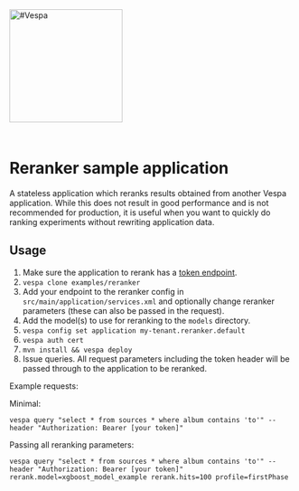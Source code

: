 <!-- Copyright Vespa.ai. Licensed under the terms of the Apache 2.0 license. See LICENSE in the project root. -->

<picture>
  <source media="(prefers-color-scheme: dark)" srcset="https://assets.vespa.ai/logos/Vespa-logo-green-RGB.svg">
  <source media="(prefers-color-scheme: light)" srcset="https://assets.vespa.ai/logos/Vespa-logo-dark-RGB.svg">
  <img alt="#Vespa" width="200" src="https://assets.vespa.ai/logos/Vespa-logo-dark-RGB.svg" style="margin-bottom: 25px;">
</picture>

# Reranker sample application

A stateless application which reranks results obtained from another Vespa application.
While this does not result in good performance and is not recommended for production, 
it is useful when you want to quickly do ranking experiments without rewriting application data.

## Usage

1. Make sure the application to rerank has a 
[token endpoint](https://cloud.vespa.ai/en/security/guide#application-key).
2. `vespa clone examples/reranker`
3. Add your endpoint to the reranker config in `src/main/application/services.xml`
   and optionally change reranker parameters (these can also be passed in the request).
4. Add the model(s) to use for reranking to the `models` directory.
5. `vespa config set application my-tenant.reranker.default`
6. `vespa auth cert`
6. `mvn install && vespa deploy`
7. Issue queries. All request parameters including the token header will be passed through to the application to be reranked.

Example requests:

Minimal:

    vespa query "select * from sources * where album contains 'to'" --header "Authorization: Bearer [your token]"

Passing all reranking parameters:

    vespa query "select * from sources * where album contains 'to'" --header "Authorization: Bearer [your token]" rerank.model=xgboost_model_example rerank.hits=100 profile=firstPhase
